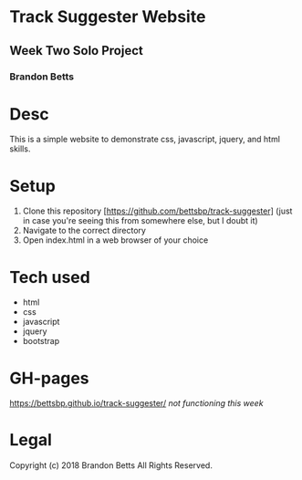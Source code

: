 # Track Suggester Website
## Week Two Solo Project
### Brandon Betts

# Desc

This is a simple website to demonstrate css, javascript, jquery, and html skills.

# Setup

1. Clone this repository [https://github.com/bettsbp/track-suggester] (just in case you're seeing this from somewhere else, but I doubt it)
2. Navigate to the correct directory
3. Open index.html in a web browser of your choice

# Tech used
* html
* css
* javascript
* jquery
* bootstrap

# GH-pages
https://bettsbp.github.io/track-suggester/ _not functioning this week_

# Legal
Copyright (c) 2018 Brandon Betts All Rights Reserved.
